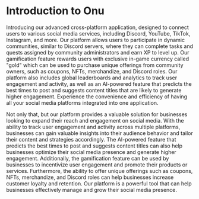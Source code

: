 # Introduction to Onu

Introducing our advanced cross-platform application, designed to connect users to various social media services, including Discord, YouTube, TikTok, Instagram, and more. Our platform allows users to participate in dynamic communities, similar to Discord servers, where they can complete tasks and quests assigned by community administrators and earn XP to level up. Our gamification feature rewards users with exclusive in-game currency called "gold" which can be used to purchase unique offerings from community owners, such as coupons, NFTs, merchandize, and Discord roles. Our platform also includes global leaderboards and analytics to track user engagement and activity, as well as an AI-powered feature that predicts the best times to post and suggests content titles that are likely to generate higher engagement. Experience the convenience and efficiency of having all your social media platforms integrated into one application.

Not only that, but our platform provides a valuable solution for businesses looking to expand their reach and engagement on social media. With the ability to track user engagement and activity across multiple platforms, businesses can gain valuable insights into their audience behavior and tailor their content and strategies accordingly. The AI-powered feature that predicts the best times to post and suggests content titles can also help businesses optimize their social media presence and generate higher engagement. Additionally, the gamification feature can be used by businesses to incentivize user engagement and promote their products or services. Furthermore, the ability to offer unique offerings such as coupons, NFTs, merchandize, and Discord roles can help businesses increase customer loyalty and retention. Our platform is a powerful tool that can help businesses effectively manage and grow their social media presence.

